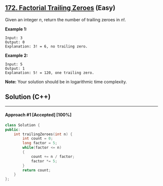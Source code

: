 ## [172. Factorial Trailing Zeroes](https://leetcode.com/problems/factorial-trailing-zeroes/) (Easy)

Given an integer *n*, return the number of trailing zeroes in *n*!.

**Example 1:**

```
Input: 3
Output: 0
Explanation: 3! = 6, no trailing zero.
```

**Example 2:**

```
Input: 5
Output: 1
Explanation: 5! = 120, one trailing zero.
```

**Note:** Your solution should be in logarithmic time complexity.

## Solution (C++)

------

#### Approach #1  [Accepted] [100%] 

```c++
class Solution {
public:
    int trailingZeroes(int n) {
        int count = 0;
        long factor = 5;
        while(factor <= n)
        {
            count += n / factor;
            factor *= 5;
        }
        return count;
    }
};
```

